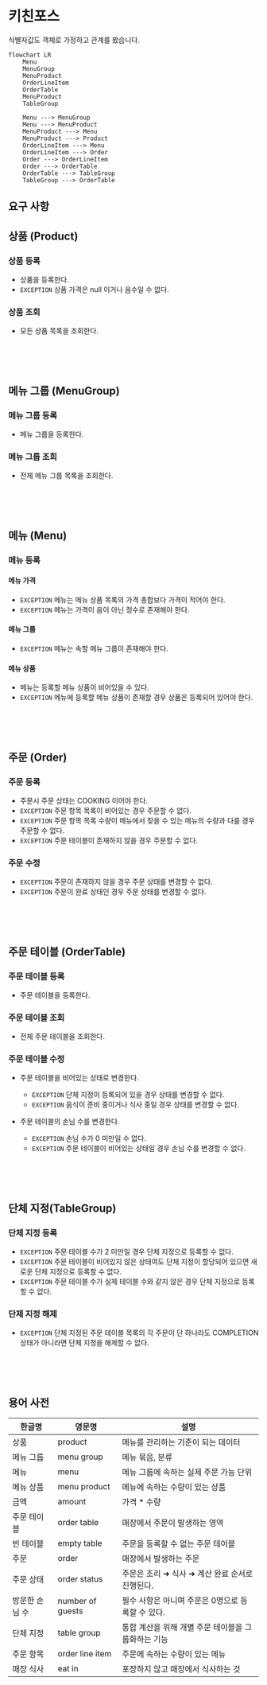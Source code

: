 # 키친포스

식별자값도 객체로 가정하고 관계를 봤습니다.

```mermaid
flowchart LR
    Menu
    MenuGroup
    MenuProduct
    OrderLineItem
    OrderTable
    MenuProduct
    TableGroup
    
    Menu ---> MenuGroup
    Menu ---> MenuProduct
    MenuProduct ---> Menu
    MenuProduct ---> Product
    OrderLineItem ---> Menu
    OrderLineItem ---> Order
    Order ---> OrderLineItem
    Order ---> OrderTable
    OrderTable ---> TableGroup
    TableGroup ---> OrderTable
```

## 요구 사항

## 상품 (Product)

### 상품 등록

- 상품을 등록한다.
- `EXCEPTION` 상품 가격은 null 이거나 음수일 수 없다.

### 상품 조회

- 모든 상품 목록을 조회한다.

<br>
<br>
<br>

## 메뉴 그룹 (MenuGroup)

### 메뉴 그룹 등록

- 메뉴 그룹을 등록한다.

### 메뉴 그룹 조회

- 전체 메뉴 그룹 목록을 조회한다.

<br>
<br>
<br>

## 메뉴 (Menu)

### 메뉴 등록

#### 메뉴 가격

- `EXCEPTION` 메뉴는 메뉴 상품 목록의 가격 총합보다 가격이 적어야 한다.
- `EXCEPTION` 메뉴는 가격이 음이 아닌 정수로 존재해야 한다.


#### 메뉴 그룹

- `EXCEPTION` 메뉴는 속할 메뉴 그룹이 존재해야 한다.


#### 메뉴 상품

- 메뉴는 등록할 메뉴 상품이 비어있을 수 있다.
- `EXCEPTION` 메뉴에 등록할 메뉴 상품이 존재할 경우 상품은 등록되어 있어야 한다.

<br>
<br>
<br>

## 주문 (Order) 

### 주문 등록

- 주문시 주문 상태는 COOKING 이어야 한다.
- `EXCEPTION` 주문 항목 목록이 비어있는 경우 주문할 수 없다.
- `EXCEPTION` 주문 항목 목록 수량이 메뉴에서 찾을 수 있는 메뉴의 수량과 다를 경우 주문할 수 없다.
- `EXCEPTION` 주문 테이블이 존재하지 않을 경우 주문할 수 없다.


### 주문 수정

  - `EXCEPTION` 주문이 존재하지 않을 경우 주문 상태를 변경할 수 없다. 
  - `EXCEPTION` 주문이 완료 상태인 경우 주문 상태를 변경할 수 없다. 

<br>
<br>
<br>

## 주문 테이블 (OrderTable)

### 주문 테이블 등록

- 주문 테이블을 등록한다.

### 주문 테이블 조회

- 전체 주문 테이블을 조회한다.

### 주문 테이블 수정

- 주문 테이블을 비어있는 상태로 변경한다.
  - `EXCEPTION` 단체 지정이 등록되어 있을 경우 상태를 변경할 수 없다.
  - `EXCEPTION` 음식이 준비 중이거나 식사 중일 경우 상태를 변경할 수 없다.


- 주문 테이블의 손님 수를 변경한다.
  - `EXCEPTION` 손님 수가 0 미만일 수 없다.
  - `EXCEPTION` 주문 테이블이 비어있는 상태일 경우 손님 수를 변경할 수 없다.

<br>
<br>
<br>

## 단체 지정(TableGroup)

### 단체 지정 등록

- `EXCEPTION` 주문 테이블 수가 2 미만일 경우 단체 지정으로 등록할 수 없다.
- `EXCEPTION` 주문 테이블이 비어있지 않은 상태여도 단체 지정이 할당되어 있으면 새로운 단체 지정으로 등록할 수 없다. 
- `EXCEPTION` 주문 테이블 수가 실제 테이블 수와 같지 않은 경우 단체 지정으로 등록할 수 없다.

### 단제 지정 해제

- `EXCEPTION` 단체 지정된 주문 테이블 목록의 각 주문이 단 하나라도 COMPLETION 상태가 아니라면 단체 지정을 해제할 수 없다.

<br>
<br>
<br>

## 용어 사전

| 한글명 | 영문명 | 설명 |
| --- | --- | --- |
| 상품 | product | 메뉴를 관리하는 기준이 되는 데이터 |
| 메뉴 그룹 | menu group | 메뉴 묶음, 분류 |
| 메뉴 | menu | 메뉴 그룹에 속하는 실제 주문 가능 단위 |
| 메뉴 상품 | menu product | 메뉴에 속하는 수량이 있는 상품 |
| 금액 | amount | 가격 * 수량 |
| 주문 테이블 | order table | 매장에서 주문이 발생하는 영역 |
| 빈 테이블 | empty table | 주문을 등록할 수 없는 주문 테이블 |
| 주문 | order | 매장에서 발생하는 주문 |
| 주문 상태 | order status | 주문은 조리 ➜ 식사 ➜ 계산 완료 순서로 진행된다. |
| 방문한 손님 수 | number of guests | 필수 사항은 아니며 주문은 0명으로 등록할 수 있다. |
| 단체 지정 | table group | 통합 계산을 위해 개별 주문 테이블을 그룹화하는 기능 |
| 주문 항목 | order line item | 주문에 속하는 수량이 있는 메뉴 |
| 매장 식사 | eat in | 포장하지 않고 매장에서 식사하는 것 |
